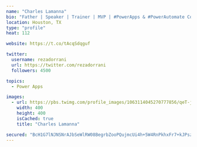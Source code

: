 ```yaml
---
name: "Charles Lamanna"
bio: "Father | Speaker | Trainer | MVP | #PowerApps & #PowerAutomate Community Super User | YouTuber Right-pointing triangle http://youtube.com/c/rezadorrani | Learn - Share - Clockwise rightwards and leftwards open circle arrows"
location: Houston, TX
type: "profile"
heat: 112

website: https://t.co/tAcqSdqguf

twitter:
  username: rezadorrani
  url: https://twitter.com/rezadorrani
  followers: 4500

topics:
  - Power Apps

images:
  - url: https://pbs.twimg.com/profile_images/1063114045270777856/qeT-jpWr_400x400.jpg
    width: 400
    height: 400
    isCached: true
    title: "Charles Lamanna"

secured: "BcH1G7lNJNSNrAJbSeWlRW08BegrbZooPQujmcUi4h+5W4RnPkhxFr7+kJPszfgIIHj1OEYPNVU8p6bMRn6Yb2eOD/VqrI2K92WtOmfRHd+2pFgaSAk4WqJA7Gh4Mt/7ykUKN6QjVqyoIO1QRJpTHWpUmFiyMrl+B6bMpKfS6DUgNltjChQhhXd7c/uAiIwUAawOvp1B2E1bM4aw7RrqMCnKv8dxTrM6JZxHywXrnZ48d+6D3jCDD2zcSgJDoAwF9Ed+yT8/dXljq2uQZZ7amfKZRCGDLey7jSsXCXvXsCQIv1ABJ0VfMdN+dEodBzyYWHjTJxQQfaJczhruBEvK2P6Lz37j6UjeoHKVt8iPphveDRAyoPKxne5WsDmqOi2EFtmR8/FnSfvxiD+AM12WgjR2x7ypuGzI+r4YnQJLcJY=;MTxLkEKWfzP3gYbiswrkrQ=="
---
```


